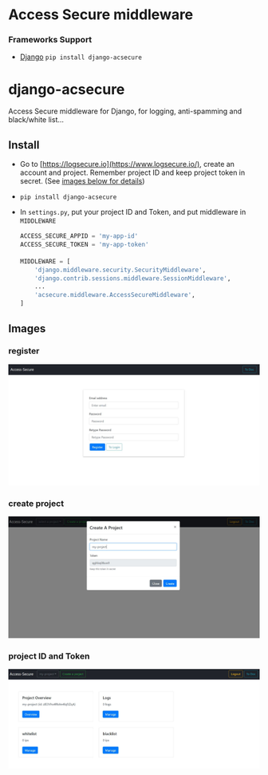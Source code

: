 # Access Secure middleware
### Frameworks Support
 - [Django](#django-acsecure)  `pip install django-acsecure`

# django-acsecure

Access Secure middleware for Django, for logging, anti-spamming and black/white list...

## Install

 - Go to [https://logsecure.io](https://www.logsecure.io/), create an account and project. Remember project ID and keep project token in secret. (See [images below for details](#images))
 -     pip install django-acsecure
 - In `settings.py`, put your project ID and Token, and put middleware in `MIDDLEWARE`    
 
	```python
	ACCESS_SECURE_APPID = 'my-app-id'
    ACCESS_SECURE_TOKEN = 'my-app-token'
    
    MIDDLEWARE = [
	    'django.middleware.security.SecurityMiddleware',
	    'django.contrib.sessions.middleware.SessionMiddleware',
	    ...
	    'acsecure.middleware.AccessSecureMiddleware',
	]
	```

## Images
### register    
<img alt="register.JPG" src="./images/register.JPG" width="600" />    

### create project    
<img alt="create-project.JPG" src="./images/create-project.JPG" width="600" />    

### project ID and Token    
<img alt="console.JPG" src="./images/console.JPG" width="600" />    
